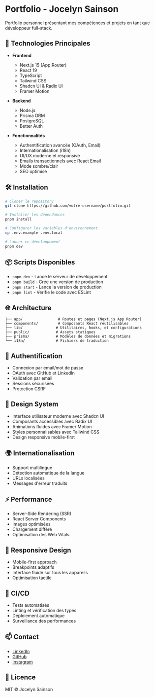 # Portfolio - Jocelyn Sainson

Portfolio personnel présentant mes compétences et projets en tant que développeur full-stack.

## 🚀 Technologies Principales

- **Frontend**

  - Next.js 15 (App Router)
  - React 19
  - TypeScript
  - Tailwind CSS
  - Shadcn UI & Radix UI
  - Framer Motion

- **Backend**

  - Node.js
  - Prisma ORM
  - PostgreSQL
  - Better Auth

- **Fonctionnalités**
  - Authentification avancée (OAuth, Email)
  - Internationalisation (i18n)
  - UI/UX moderne et responsive
  - Emails transactionnels avec React Email
  - Mode sombre/clair
  - SEO optimisé

## 🛠 Installation

```bash
# Cloner le repository
git clone https://github.com/votre-username/portfolio.git

# Installer les dépendances
pnpm install

# Configurer les variables d'environnement
cp .env.example .env.local

# Lancer en développement
pnpm dev
```

## 📦 Scripts Disponibles

- `pnpm dev` - Lance le serveur de développement
- `pnpm build` - Crée une version de production
- `pnpm start` - Lance la version de production
- `pnpm lint` - Vérifie le code avec ESLint

## 🌐 Architecture

```
├── app/                # Routes et pages (Next.js App Router)
├── components/         # Composants React réutilisables
├── lib/               # Utilitaires, hooks, et configurations
├── public/            # Assets statiques
├── prisma/            # Modèles de données et migrations
└── i18n/              # Fichiers de traduction
```

## 🔐 Authentification

- Connexion par email/mot de passe
- OAuth avec GitHub et LinkedIn
- Validation par email
- Sessions sécurisées
- Protection CSRF

## 🎨 Design System

- Interface utilisateur moderne avec Shadcn UI
- Composants accessibles avec Radix UI
- Animations fluides avec Framer Motion
- Styles personnalisables avec Tailwind CSS
- Design responsive mobile-first

## 🌍 Internationalisation

- Support multilingue
- Détection automatique de la langue
- URLs localisées
- Messages d'erreur traduits

## ⚡ Performance

- Server-Side Rendering (SSR)
- React Server Components
- Images optimisées
- Chargement différé
- Optimisation des Web Vitals

## 📱 Responsive Design

- Mobile-first approach
- Breakpoints adaptifs
- Interface fluide sur tous les appareils
- Optimisation tactile

## 🔄 CI/CD

- Tests automatisés
- Linting et vérification des types
- Déploiement automatique
- Surveillance des performances

## 📫 Contact

- [LinkedIn](https://www.linkedin.com/in/jocelyn-sainson-42305920b)
- [GitHub](https://github.com/jos34000)
- [Instagram](https://www.instagram.com/jossainson)

## 📝 Licence

MIT © Jocelyn Sainson
